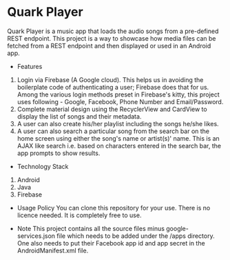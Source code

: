 # Quark Player

Quark Player is a music app that loads the audio songs from a pre-defined REST endpoint. This project is a way to showcase how media files can be fetched from a REST endpoint and then displayed or used in an Android app.

- Features 
1. Login via Firebase (A Google cloud). This helps us in avoiding the boilerplate code of authenticating a user; Firebase does that for us. Among the various login methods preset in Firebase's kitty, this project uses following - Google, Facebook, Phone Number and Email/Password.
2. Complete material design using the RecyclerView and CardView to display the list of songs and their metadata.
3. A user can also create his/her playlist including the songs he/she likes.
4. A user can also search a particular song from the search bar on the home screen using either the song's name or artist(s)' name. This is an AJAX like search i.e. based on characters entered in the search bar, the app prompts to show results.

- Technology Stack
1. Android
2. Java
3. Firebase

- Usage Policy
You can clone this repository for your use. There is no licence needed. It is completely free to use.

- Note
This project contains all the source files minus google-services.json file which needs to be added under the /apps directory. One also needs to put their Facebook app id and app secret in the AndroidManifest.xml file.
